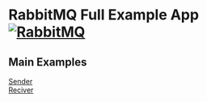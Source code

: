 # RabbitMQ Full Example App [![RabbitMQ](https://img.shields.io/badge/Rabbitmq-FF6600?style=for-the-badge&logo=rabbitmq&logoColor=white)](https://www.rabbitmq.com/)

## Main Examples
[Sender](https://github.com/ahmednageebmahmoud/Learn-By-Examples/main/LearnRabbitMQ/Sender) <br>
[Reciver](https://github.com/ahmednageebmahmoud/Learn-By-Examples/main/LearnRabbitMQ/Receiver)
